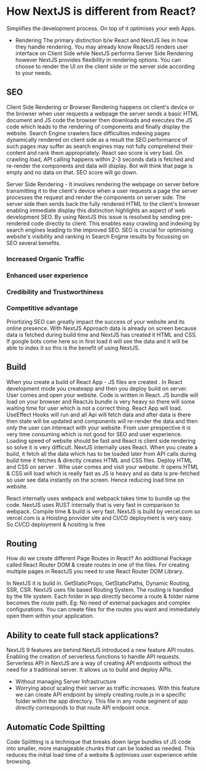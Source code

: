 # How NextJS is different from React?

Simplifies the development process. On top of it optimises your web Apps. 

* Rendering
The primary distinction b/w React and NextJS lies in how they handle rendering. You may already know ReactJS renders user interface on Client Side while NextJS performs Server Side Rendering however NextJS provides flexibility in rendering options. You can choose to render the UI on the client siide or the server side according to your needs. 

## SEO 
Client Side Rendering or Browser Rendering happens on client's device or the browser when user requests a webpage the server sends a basic HTML document and JS code the browser then downloads and executes the JS code which leads to the rendering of components and finally display the website. Search Engine crawlers face difficulties indexing pages dynamically rendered on client side as a result the SEO performance of such pages may suffer as search engines may not fully comprehend their content and rank them appropriately. React seo score is very bad. On crawling load, API calling happens within 2-3 seconds data is fetched and re-render the components and data will display. Bot will think that page is empty and no data on that. SEO score will go down.

Server Side Rendering - It involves rendering the webpage on server before transmitting it to the client's device when a user requests a page the server processes the request and render the components on server side. The server side then sends back the fully rendered HTML to the client's browser enabling immediate display this distinction highlights an aspect of web development SEO. By using NextJS this issue is resolved by sending pre-rendered code directly to client. This enables easy crawling and indexing by search engines leading to the improved SEO. SEO is crucial for optimising website's visibility and ranking in Search Engine results by focussing on SEO several benefits. 
### Increased Organic Traffic
### Enhanced user experience
### Credibility and Trustworthiness
### Competitive advantage

Priortizing SEO can greatly impact the success of your website and its online presence. With NextJS Approach data is already on screen because data is fetched during build time and NextJS has created it HTML and CSS. If google bots come here so in first load it will see the data and it will be able to index it so this is the benefit of using NextJS. 

## Build
When you create a build of React App - JS files are created . In React development mode you createapp and then you deploy build on server. User comes and open your website. Code is written in React. JS bundle will load on your browser and ReactJs bundle is very heavy so there will some waiting time for user which is not a correct thing. 
React App will load. UseEffect Hooks will run and all Api will fetch data and after data is there then state will be updated and components will re-render the data and then only the user can intereact with your website. From user prespective it is very time consuming which is not good for SEO and user experience. Loading speed of website should be fast and React is client side rendering so solve it is very difficult. 
NextJS internally uses React. When you create a build, it fetch all the data which has to be loaded later from API calls during build time it fetches & directly creates HTML and CSS files. Deploy HTML and CSS on server . Whe user comes and visit your website. It opens HTML & CSS will load which is really fast as JS is heavy and as data is pre-fetched so user see data instantly on the screen. Hence reducing load time on website. 

React internally uses webpack and webpack takes time to bundle up the code. NextJS uses RUST internally that is very fast in comparison to webpack. Compile time & build is very fast. NextJS is build by vercel.com so vercel.com is a Hoisting provider site and CI/CD deployment is very easy. So CI/CD deployment & hositing is free 

## Routing
How do we create different Page Routes in React?
An additional Package called React Router DOM & create routes in one of the files. For creating multiple pages in ReactJS you need to use React Router DOM Library.

In NextJS it is build in. GetStaticProps, GetStaticPaths, Dynamic Routing, SSR, CSR. NextJS uses file based Routing System. The routing is handled by the file system. Each folder in app directly become a route & folder name becomes the route path. Eg: No need of external packages and complex configurations. You can create files for the routes you want and immediately open them within your application. 

## Ability to ceate full stack applications?
NextJS 9 features are behind NextJS introduced a new feature API routes. Enabling the creation of serverless functions to handle API requests. Serverless API in NextJS are a way of creating API endpoints without the need for a traditional server. It allows us to build and deploy APIs. 
* Without managing Server Infrastructure 
* Worrying about scaling their server as traffic increases. 
With this feature we can create API endpoint by simply creating route.js in a specific folder within the app directory. This file in any route segment of app directly corresponds to that route API endpoint once.

## Automatic Code Spiltting 
Code Spilitting is a technique that breaks down large bundles of JS code into smaller, more manageable chunks that can be loaded as needed. This reduces the initial load time of a website & optimises user experience while browsing.
